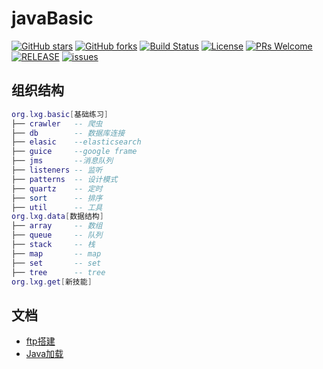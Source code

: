 # javaBasic

[![GitHub stars](https://img.shields.io/github/stars/xuegangliu/javaBasic.svg?style=social&label=Stars)](https://github.com/xuegangliu/javaBasic)
[![GitHub forks](https://img.shields.io/github/forks/xuegangliu/javaBasic.svg?style=social&label=Fork)](https://github.com/xuegangliu/javaBasic)
[![Build Status](https://travis-ci.org/xuegangliu/javaBasic.svg?branch=master)](https://travis-ci.org/xuegangliu/javaBasic)
[![License](https://img.shields.io/badge/license-MIT-blue.svg)](LICENSE)
[![PRs Welcome](https://img.shields.io/badge/PRs-welcome-brightgreen.svg)](https://github.com/xuegangliu/javaBasic/pulls)
[![RELEASE](https://img.shields.io/github/release/xuegangliu/javaBasic.svg)](https://github.com/xuegangliu/javaBasic/releases)
[![issues](https://img.shields.io/github/issues/xuegangliu/javaBasic.svg)](https://github.com/xuegangliu/javaBasic/issues)

## 组织结构

``` lua
org.lxg.basic[基础练习]
├── crawler   -- 爬虫
├── db        -- 数据库连接
├── elasic    --elasticsearch
├── guice     --google frame
├── jms       --消息队列
├── listeners -- 监听
├── patterns  -- 设计模式
├── quartz    -- 定时
├── sort      -- 排序
├── util      -- 工具
org.lxg.data[数据结构]
├── array     -- 数组
├── queue     -- 队列
├── stack     -- 栈
├── map       -- map
├── set       -- set
├── tree      -- tree
org.lxg.get[新技能]
```

## 文档

- [ftp搭建](doc/docker-ftp.md)
- [Java加载](doc/java-classloader.md)

